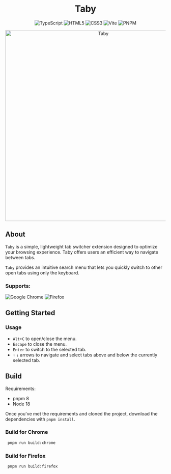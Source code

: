 <h1 align="center">Taby</h1>

<div align="center">
  
![TypeScript](https://img.shields.io/badge/typescript-%23007ACC.svg?style=for-the-badge&logo=typescript&logoColor=white)
![HTML5](https://img.shields.io/badge/html5-%23E34F26.svg?style=for-the-badge&logo=html5&logoColor=white)
![CSS3](https://img.shields.io/badge/css3-%231572B6.svg?style=for-the-badge&logo=css3&logoColor=white)
![Vite](https://img.shields.io/badge/vite-%23646CFF.svg?style=for-the-badge&logo=vite&logoColor=white)
![PNPM](https://img.shields.io/badge/pnpm-%234a4a4a.svg?style=for-the-badge&logo=pnpm&logoColor=f69220)

</div>

<div align=center>
  <img width="600" alt="Taby" src="https://github.com/ByHelyo/taby/assets/70762494/bca086eb-d495-45bb-bdbd-079b4d28500a" />
</div>

<h2>About</h2>

`Taby` is a simple, lightweight tab switcher extension designed to optimize your browsing experience. Taby offers users an
efficient way to navigate between tabs.

`Taby` provides an intuitive search menu that lets you quickly switch to other open tabs using only the keyboard.

### Supports:

![Google Chrome](https://img.shields.io/badge/Google%20Chrome-4285F4?style=for-the-badge&logo=GoogleChrome&logoColor=white)
![Firefox](https://img.shields.io/badge/Firefox-FF7139?style=for-the-badge&logo=Firefox-Browser&logoColor=white)

<h2>Getting Started</h2>

<h3>Usage</h3>

- `Alt+C` to open/close the menu.
- `Escape` to close the menu.
- `Enter` to switch to the selected tab.
- `↑` `↓` arrows to navigate and select tabs above and below the currently selected tab.

<h2>Build</h2>

Requirements:

- pnpm 8
- Node 18

Once you've met the requirements and cloned the project, download the dependencies with `pnpm install`.

<h3>Build for Chrome</h3>

```bash
 pnpm run build:chrome
```

<h3>Build for Firefox</h3>

```bash
 pnpm run build:firefox
```
